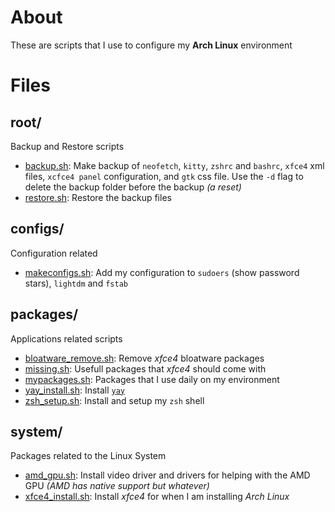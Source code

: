 # About
These are scripts that I use to configure my **Arch Linux** environment

# Files
## root/
Backup and Restore scripts

- [backup.sh](backup.sh): Make backup of `neofetch`, `kitty`, `zshrc` and `bashrc`, `xfce4` xml files, `xcfce4 panel` configuration, and `gtk` css file. Use the `-d` flag to delete the backup folder before the backup *(a reset)*
- [restore.sh](restore.sh): Restore the backup files

## configs/
Configuration related

- [makeconfigs.sh](configs/icons_and_themes.sh): Add my configuration to `sudoers` (show password stars), `lightdm` and `fstab`

## packages/
Applications related scripts

- [bloatware_remove.sh](configs/blotware_remove.sh): Remove *xfce4* bloatware packages
- [missing.sh](configs/missing.sh): Usefull packages that *xfce4* should come with
- [mypackages.sh](configs/mypackages.sh): Packages that I use daily on my environment
- [yay_install.sh](configs/yay_install.sh): Install [`yay`](https://github.com/Jguer/yay)
- [zsh_setup.sh](configs/yay_install.sh): Install and setup my `zsh` shell

## system/
Packages related to the Linux System

- [amd_gpu.sh](system/amd_gpu.sh): Install video driver and drivers for helping with the AMD GPU *(AMD has native support but whatever)*
- [xfce4_install.sh](system/amd_gpu.sh): Install *xfce4* for when I am installing *Arch Linux*


